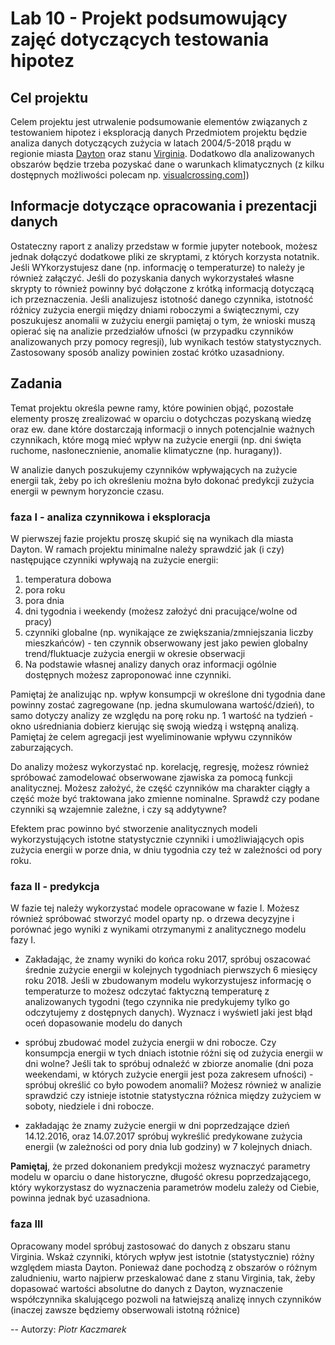 # Lab 10 - Projekt podsumowujący zajęć dotyczących testowania hipotez

## Cel projektu
Celem projektu jest utrwalenie podsumowanie elementów związanych z testowaniem hipotez i eksploracją danych
Przedmiotem projektu będzie analiza danych dotyczących zużycia w latach 2004/5-2018 prądu w regionie miasta [Dayton](https://chmura.put.poznan.pl/s/aJ95P7abs9OANRK) oraz stanu [Virginia](https://chmura.put.poznan.pl/s/fIz5Ksytujup80b). Dodatkowo dla analizowanych obszarów będzie trzeba pozyskać dane o warunkach klimatycznych (z kilku dostępnych możliwości polecam np. [visualcrossing.com](https://www.visualcrossing.com/)])

## Informacje dotyczące opracowania i prezentacji danych
Ostateczny raport z analizy przedstaw w formie jupyter notebook, możesz jednak dołączyć dodatkowe pliki ze skryptami, z których korzysta notatnik. Jeśli WYkorzystujesz dane (np. informację o temperaturze) to należy je również załączyć. Jeśli do pozyskania danych wykorzystałeś własne skrypty to również powinny być dołączone z krótką informacją dotyczącą ich przeznaczenia.
Jeśli analizujesz istotność danego czynnika, istotność różnicy zużycia energii między dniami roboczymi a świątecznymi, czy poszukujesz anomalii w zużyciu energii pamiętaj o tym, że wnioski muszą opierać się na analizie przedziałów ufności (w przypadku czynników analizowanych przy pomocy regresji), lub wynikach testów statystycznych. Zastosowany sposób analizy powinien zostać krótko uzasadniony.

## Zadania
Temat projektu określa pewne ramy, które powinien objąć, pozostałe elementy proszę zrealizować w oparciu o dotychczas pozyskaną wiedzę oraz ew. dane które dostarczają informacji o innych potencjalnie ważnych czynnikach, które mogą mieć wpływ na zużycie energii (np. dni święta ruchome, nasłonecznienie, anomalie klimatyczne (np. huragany)).

W analizie danych poszukujemy czynników wpływających na zużycie energii tak, żeby po ich określeniu można było dokonać predykcji zużycia energii w pewnym horyzoncie czasu.

### faza I - analiza czynnikowa i eksploracja
W pierwszej fazie projektu proszę skupić się na wynikach dla miasta Dayton. 
W ramach projektu minimalne należy sprawdzić jak (i czy) następujące czynniki wpływają na zużycie energii:
1. temperatura dobowa
2. pora roku
3. pora dnia 
4. dni tygodnia i weekendy (możesz założyć dni pracujące/wolne od pracy)
5. czynniki globalne (np. wynikające ze zwiększania/zmniejszania liczby mieszkańców) - ten czynnik obserwowany jest jako pewien globalny trend/fluktuacje zużycia energii w okresie obserwacji
6. Na podstawie własnej analizy danych oraz informacji ogólnie dostępnych możesz zaproponować inne czynniki.  

Pamiętaj że analizując np. wpływ konsumpcji w określone dni tygodnia dane powinny zostać zagregowane (np. jedna skumulowana wartość/dzień), to samo dotyczy analizy ze względu na porę roku np. 1 wartość na tydzień - okno uśredniania dobierz kierując się swoją wiedzą i wstępną analizą. Pamiętaj że celem agregacji jest wyeliminowanie wpływu czynników zaburzających.

Do analizy  możesz wykorzystać np. korelację, regresję, możesz również spróbować zamodelować obserwowane zjawiska za pomocą funkcji analitycznej. Możesz założyć, że część czynników ma charakter ciągły a część może być traktowana jako zmienne nominalne. Sprawdź czy podane czynniki są wzajemnie zależne, i czy są addytywne?

Efektem prac powinno być stworzenie analitycznych modeli wykorzystujących istotne statystycznie czynniki i umożliwiających opis zużycia energii w porze dnia, w dniu tygodnia czy też w zależności od pory roku.

### faza  II - predykcja
W fazie tej należy wykorzystać modele opracowane w fazie I. Możesz również spróbować stworzyć model oparty np. o drzewa decyzyjne i porównać jego wyniki z wynikami otrzymanymi z analitycznego modelu fazy I.
- Zakładając, że znamy wyniki do końca roku 2017, spróbuj oszacować średnie zużycie energii w kolejnych tygodniach pierwszych 6 miesięcy roku 2018. Jeśli w zbudowanym modelu wykorzystujesz informację o temperaturze to możesz odczytać faktyczną temperaturę z analizowanych tygodni (tego czynnika nie predykujemy tylko go odczytujemy z dostępnych danych). Wyznacz i wyświetl jaki jest błąd oceń dopasowanie modelu do danych

- spróbuj zbudować model zużycia energii w dni robocze. Czy konsumpcja energii w tych dniach istotnie różni się od zużycia energii w dni wolne? Jeśli tak to spróbuj odnaleźć w zbiorze anomalie (dni poza weekendami,  w których zużycie energii jest poza zakresem ufności) - spróbuj określić co było powodem anomalii? Możesz również w analizie sprawdzić czy istnieje istotnie statystyczna różnica między zużyciem w soboty, niedziele i dni robocze.

- zakładając że znamy zużycie energii w dni poprzedzające dzień 14.12.2016, oraz 14.07.2017 spróbuj wykreślić predykowane zużycia energii (w zależności od pory dnia lub godziny) w 7 kolejnych dniach. 

**Pamiętaj**, że przed dokonaniem predykcji możesz wyznaczyć parametry modelu w oparciu o dane historyczne, długość okresu poprzedzającego, który wykorzystasz do wyznaczenia parametrów modelu zależy od Ciebie, powinna jednak być uzasadniona.

### faza III 
Opracowany model spróbuj zastosować do danych z obszaru stanu Virginia. Wskaż czynniki, których wpływ jest istotnie (statystycznie) różny względem miasta Dayton. Ponieważ dane pochodzą z obszarów o różnym zaludnieniu, warto najpierw przeskalować dane z stanu Virginia, tak, żeby dopasować wartości absolutne do danych z Dayton, wyznaczenie współczynnika skalującego pozwoli na łatwiejszą analizę innych czynników (inaczej zawsze będziemy obserwowali istotną różnice)



--
Autorzy: *Piotr Kaczmarek* 
